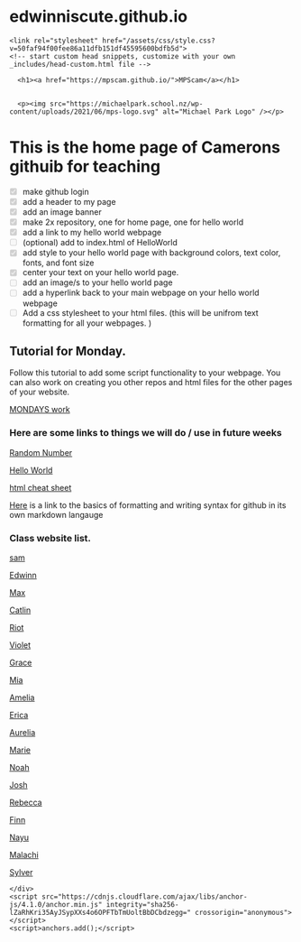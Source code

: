 # edwinniscute.github.io

<!DOCTYPE html>
<html lang="en-US">
  <head>
    <meta charset="UTF-8">
    <meta http-equiv="X-UA-Compatible" content="IE=edge">
    <meta name="viewport" content="width=device-width, initial-scale=1">

<!-- Begin Jekyll SEO tag v2.8.0 -->
<title>MPScam | a sample code</title>
<meta name="generator" content="Jekyll v3.9.5" />
<meta property="og:title" content="MPScam" />
<meta property="og:locale" content="en_US" />
<meta name="description" content="a sample code" />
<meta property="og:description" content="a sample code" />
<link rel="canonical" href="https://mpscam.github.io/" />
<meta property="og:url" content="https://mpscam.github.io/" />
<meta property="og:site_name" content="MPScam" />
<meta property="og:type" content="website" />
<meta name="twitter:card" content="summary" />
<meta property="twitter:title" content="MPScam" />
<script type="application/ld+json">
{"@context":"https://schema.org","@type":"WebSite","description":"a sample code","headline":"MPScam","name":"MPScam","url":"https://mpscam.github.io/"}</script>
<!-- End Jekyll SEO tag -->

    <link rel="stylesheet" href="/assets/css/style.css?v=50faf94f00fee86a11dfb151df45595600bdfb5d">
    <!-- start custom head snippets, customize with your own _includes/head-custom.html file -->

<!-- Setup Google Analytics -->



<!-- You can set your favicon here -->
<!-- link rel="shortcut icon" type="image/x-icon" href="/favicon.ico" -->

<!-- end custom head snippets -->

  </head>
  <body>
    <div class="container-lg px-3 my-5 markdown-body">
      
      <h1><a href="https://mpscam.github.io/">MPScam</a></h1>
      

      <p><img src="https://michaelpark.school.nz/wp-content/uploads/2021/06/mps-logo.svg" alt="Michael Park Logo" /></p>

<h1 id="this-is-the-home-page-of-camerons-githuib-for-teaching">This is the home page of Camerons githuib for teaching</h1>

<ul class="task-list">
  <li class="task-list-item"><input type="checkbox" class="task-list-item-checkbox" disabled="disabled" checked="checked" />make github login</li>
  <li class="task-list-item"><input type="checkbox" class="task-list-item-checkbox" disabled="disabled" checked="checked" />add a header to my page</li>
  <li class="task-list-item"><input type="checkbox" class="task-list-item-checkbox" disabled="disabled" checked="checked" />add an image banner</li>
  <li class="task-list-item"><input type="checkbox" class="task-list-item-checkbox" disabled="disabled" checked="checked" />make 2x repository, one for home page, one for hello world</li>
  <li class="task-list-item"><input type="checkbox" class="task-list-item-checkbox" disabled="disabled" checked="checked" />add a link to my hello world webpage</li>
  <li class="task-list-item"><input type="checkbox" class="task-list-item-checkbox" disabled="disabled" />(optional) add to index.html of HelloWorld</li>
  <li class="task-list-item"><input type="checkbox" class="task-list-item-checkbox" disabled="disabled" checked="checked" />add style to your hello world page with background colors, text color, fonts, and font size</li>
  <li class="task-list-item"><input type="checkbox" class="task-list-item-checkbox" disabled="disabled" checked="checked" />center your text on your hello world page.</li>
  <li class="task-list-item"><input type="checkbox" class="task-list-item-checkbox" disabled="disabled" />add an image/s to your hello world page</li>
  <li class="task-list-item"><input type="checkbox" class="task-list-item-checkbox" disabled="disabled" />add a hyperlink back to your main webpage on your hello world webpage</li>
  <li class="task-list-item"><input type="checkbox" class="task-list-item-checkbox" disabled="disabled" />Add a css stylesheet to your html files. (this will be unifrom text formatting for all your webpages. )</li>
</ul>

<h2 id="tutorial-for-monday">Tutorial for Monday.</h2>

<p>Follow this tutorial to add some script functionality to your webpage. You can also work on creating you other repos and html files for the other pages of your website.</p>

<p><a href="https://www.tutorialspoint.com/html/html_scripts.htm">MONDAYS work</a></p>

<!-- 
https://www.youtube.com/watch?v=dcTiiYuC2AM&ab_channel=PixemWeb
-->

<h3 id="here-are-some-links-to-things-we-will-do--use-in-future-weeks">Here are some links to things we will do / use in future weeks</h3>

<p><a href="https://mpscam.github.io/RandomNum/">Random Number</a></p>

<p><a href="https://mpscam.github.io/helloworld/">Hello World</a></p>

<p><a href="https://www.w3schools.com/html/html_intro.asp">html cheat sheet</a></p>

<p><a href="https://docs.github.com/en/get-started/writing-on-github/getting-started-with-writing-and-formatting-on-github/basic-writing-and-formatting-syntax">Here</a> is a link to the basics of formatting and writing syntax for github in its own markdown langauge</p>

<h3 id="class-website-list">Class website list.</h3>

<p><a href="https://malachiscute.github.io">sam</a></p>

<p><a href="https://Edwinnwong.github.io">Edwinn</a></p>

<p><a href="https://skuxdlx.github.io">Max</a></p>

<p><a href="https://chocomelody1.github.io">Catlin</a></p>

<p><a href="https://rosie080.github.io">Riot</a></p>

<p><a href="https://altoclef24.github.io">Violet</a></p>

<p><a href="https://gibbons07.github.io">Grace</a></p>

<p><a href="https://koikoiyooniverse.github.io">Mia</a></p>

<p><a href="https://fartingwizard.github.io">Amelia</a></p>

<p><a href="https://ericalp2024.github.io">Erica</a></p>

<p><a href="https://aurelia2024.github.io">Aurelia</a></p>

<p><a href="https://mariee2024.github.io">Marie</a></p>

<p><a href="https://n0ahr.github.io">Noah</a></p>

<p><a href="https://melonmuncher911.github.io">Josh</a></p>

<p><a href="https://4ur0.github.io">Rebecca</a></p>

<p><a href="https://finnwurray.github.io">Finn</a></p>

<p><a href="https://nhazuki.github.io">Nayu</a></p>

<p><a href="https://ihcalamseivad.github.io">Malachi</a></p>

<p><a href="https://explodingbananas.github.io">Sylver</a></p>



      
    </div>
    <script src="https://cdnjs.cloudflare.com/ajax/libs/anchor-js/4.1.0/anchor.min.js" integrity="sha256-lZaRhKri35AyJSypXXs4o6OPFTbTmUoltBbDCbdzegg=" crossorigin="anonymous"></script>
    <script>anchors.add();</script>
  </body>
</html>
















